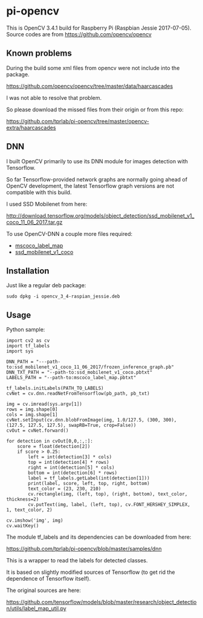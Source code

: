 # pi-opencv
This is OpenCV 3.4.1 build for Raspberry Pi (Raspbian Jessie 2017-07-05).
Source codes are from https://github.com/opencv/opencv

## Known problems
During the build some xml files from opencv were not include into the package.

https://github.com/opencv/opencv/tree/master/data/haarcascades

I was not able to resolve that problem.

So please download the missed files from their origin or from this repo:

https://github.com/tprlab/pi-opencv/tree/master/opencv-extra/haarcascades

## DNN
I built OpenCV primarily to use its DNN module for images detection with Tensorflow.

So far Tensorflow-provided network graphs are normally going ahead of OpenCV development, the latest Tensorflow graph versions are not compatible with this build.

I used SSD Mobilenet from here:

http://download.tensorflow.org/models/object_detection/ssd_mobilenet_v1_coco_11_06_2017.tar.gz

To use OpenCV-DNN a couple more files required:
* [mscoco_label_map](https://github.com/tprlab/pi-opencv/blob/master/opencv-extra/mscoco_label_map.pbtxt)
* [ssd_mobilenet_v1_coco](https://github.com/tprlab/pi-opencv/blob/master/opencv-extra/ssd_mobilenet_v1_coco.pbtxt)

## Installation

Just like a regular deb package:

```
sudo dpkg -i opencv_3_4-raspian_jessie.deb
```

## Usage


Python sample:


```
import cv2 as cv
import tf_labels
import sys

DNN_PATH = "---path-to:ssd_mobilenet_v1_coco_11_06_2017/frozen_inference_graph.pb"
DNN_TXT_PATH = "--path-to:ssd_mobilenet_v1_coco.pbtxt"
LABELS_PATH = "--path-to:mscoco_label_map.pbtxt"

tf_labels.initLabels(PATH_TO_LABELS)
cvNet = cv.dnn.readNetFromTensorflow(pb_path, pb_txt)

img = cv.imread(sys.argv[1])
rows = img.shape[0]
cols = img.shape[1]
cvNet.setInput(cv.dnn.blobFromImage(img, 1.0/127.5, (300, 300), (127.5, 127.5, 127.5), swapRB=True, crop=False))
cvOut = cvNet.forward()

for detection in cvOut[0,0,:,:]:
    score = float(detection[2])
    if score > 0.25:
        left = int(detection[3] * cols)
        top = int(detection[4] * rows)
        right = int(detection[5] * cols)
        bottom = int(detection[6] * rows)
        label = tf_labels.getLabel(int(detection[1]))
        print(label, score, left, top, right, bottom)
        text_color = (23, 230, 210)
        cv.rectangle(img, (left, top), (right, bottom), text_color, thickness=2)
        cv.putText(img, label, (left, top), cv.FONT_HERSHEY_SIMPLEX, 1, text_color, 2)

cv.imshow('img', img)
cv.waitKey()
```

The module tf_labels and its dependencies can be downloaded from here:

https://github.com/tprlab/pi-opencv/blob/master/samples/dnn

This is a wrapper to read the labels for detected classes.

It is based on slightly modified sources of Tensorflow (to get rid the dependence of Tensorflow itself).

The original sources are here:

https://github.com/tensorflow/models/blob/master/research/object_detection/utils/label_map_util.py



